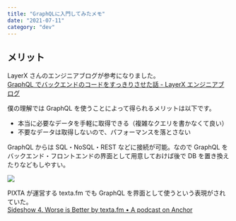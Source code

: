 ```yaml
---
title: "GraphQLに入門してみたメモ"
date: "2021-07-11"
category: "dev"
---
```


## メリット

LayerX さんのエンジニアブログが参考になりました。  
[GraphQL でバックエンドのコードをすっきりさせた話 - LayerX エンジニアブログ](https://tech.layerx.co.jp/entry/2021/04/12/121427)

僕の理解では GraphQL を使うことによって得られるメリットは以下です。

- 本当に必要なデータを手軽に取得できる（複雑なクエリを書かなくて良い）
- 不要なデータは取得しないので、パフォーマンスを落とさない

GraphQL からは SQL・NoSQL・REST などに接続が可能。なので GraphQL をバックエンド・フロントエンドの界面として用意しておけば後で DB を置き換えたりなどもしやすい。

![](https://camo.qiitausercontent.com/233a8d1c741735932d52ebc06292db33a464a939/68747470733a2f2f71696974612d696d6167652d73746f72652e73332e616d617a6f6e6177732e636f6d2f302f3130383736312f33656532323234622d636639362d613636342d616531392d6264313139393864316266612e706e67)

PIXTA が運営する texta.fm でも GraphQL を界面として使うという表現がされていた。  
[Sideshow 4. Worse is Better by texta.fm • A podcast on Anchor](https://anchor.fm/textafm/episodes/Sideshow-4--Worse-is-Better-eqsi31)

